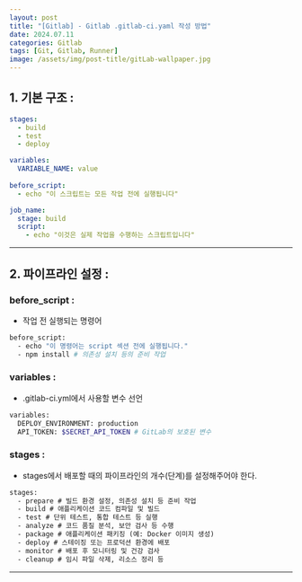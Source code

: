 ```yaml
---
layout: post
title: "[Gitlab] - Gitlab .gitlab-ci.yaml 작성 방법"
date: 2024.07.11
categories: Gitlab 
tags: [Git, Gitlab, Runner]
image: /assets/img/post-title/gitLab-wallpaper.jpg
---
```


## 1. 기본 구조 :
```yaml
stages:
  - build
  - test
  - deploy

variables:
  VARIABLE_NAME: value
  
before_script:
  - echo "이 스크립트는 모든 작업 전에 실행됩니다"

job_name:
  stage: build
  script:
    - echo "이것은 실제 작업을 수행하는 스크립트입니다"
```

* * *

## 2. 파이프라인 설정 :
### before_script : 
- 작업 전 실행되는 명령어

```bash
before_script: 
  - echo "이 명령어는 script 섹션 전에 실행됩니다."
  - npm install # 의존성 설치 등의 준비 작업
```

### variables : 
- .gitlab-ci.yml에서 사용할 변수 선언

```bash
variables:
  DEPLOY_ENVIRONMENT: production
  API_TOKEN: $SECRET_API_TOKEN # GitLab의 보호된 변수
```

### stages :
- stages에서 배포할 때의 파이프라인의 개수(단계)를 설정해주어야 한다.

```html
stages:
  - prepare # 빌드 환경 설정, 의존성 설치 등 준비 작업
  - build # 애플리케이션 코드 컴파일 및 빌드
  - test # 단위 테스트, 통합 테스트 등 실행
  - analyze # 코드 품질 분석, 보안 검사 등 수행
  - package # 애플리케이션 패키징 (예: Docker 이미지 생성)
  - deploy # 스테이징 또는 프로덕션 환경에 배포
  - monitor # 배포 후 모니터링 및 건강 검사
  - cleanup # 임시 파일 삭제, 리소스 정리 등
```

* * *